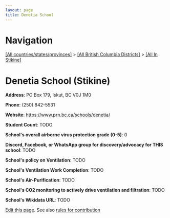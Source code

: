 ```yaml
---
layout: page
title: Denetia School
---
```

# Navigation

[[All countries/states/provinces]](../../..) > [[All British Columbia Districts]](../..) > [[All In Stikine]](..)

# Denetia School (Stikine)

**Address**: PO Box 179, Iskut, BC V0J 1M0

**Phone**: (250) 842-5531

**Website**: <https://www.prn.bc.ca/schools/denetia/>

**Student Count**: TODO

**School's overall airborne virus protection grade (0-5)**: 0

**Discord, Facebook, or WhatsApp group for discovery/advocacy for THIS school**: TODO

**School's policy on Ventilation**: TODO

**School's Ventilation Work Completion**: TODO

**School's Air-Purification**: TODO

**School's CO2 monitoring to actively drive ventilation and filtration**: TODO

**School's Wikidata URL**: TODO


[Edit this page](https://github.com/ventilate-schools/BC/edit/main/./Stikine/Denetia_School.md). See also [rules for contribution](../../../contribution-rules/)